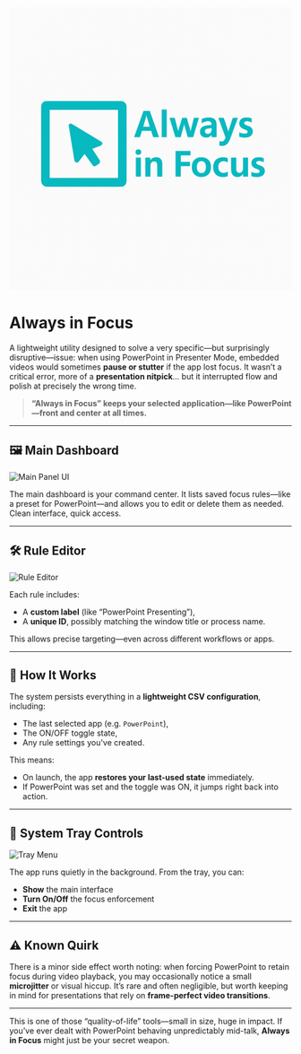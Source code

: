 ![Banner](Images/Always_in_focus.png)

# Always in Focus

A lightweight utility designed to solve a very specific—but surprisingly disruptive—issue: when using PowerPoint in Presenter Mode, embedded videos would sometimes **pause or stutter** if the app lost focus. It wasn’t a critical error, more of a **presentation nitpick**… but it interrupted flow and polish at precisely the wrong time.

> **“Always in Focus” keeps your selected application—like PowerPoint—front and center at all times.**

---

## 🖼 Main Dashboard

![Main Panel UI](Images/image-main.png) <!-- Replace with actual filename -->

The main dashboard is your command center. It lists saved focus rules—like a preset for PowerPoint—and allows you to edit or delete them as needed. Clean interface, quick access.

---

## 🛠 Rule Editor

![Rule Editor](Images/image-editor.png) <!-- Replace with actual filename -->

Each rule includes:
- A **custom label** (like “PowerPoint Presenting”),
- A **unique ID**, possibly matching the window title or process name.

This allows precise targeting—even across different workflows or apps.

---

## 🧠 How It Works

The system persists everything in a **lightweight CSV configuration**, including:
- The last selected app (e.g. `PowerPoint`),
- The ON/OFF toggle state,
- Any rule settings you've created.

This means:
- On launch, the app **restores your last-used state** immediately.
- If PowerPoint was set and the toggle was ON, it jumps right back into action.

---

## 📎 System Tray Controls

![Tray Menu](Images/image-tray.png) <!-- Replace with actual filename -->

The app runs quietly in the background. From the tray, you can:
- **Show** the main interface
- **Turn On/Off** the focus enforcement
- **Exit** the app

---

## ⚠ Known Quirk

There is a minor side effect worth noting: when forcing PowerPoint to retain focus during video playback, you may occasionally notice a small **microjitter** or visual hiccup. It’s rare and often negligible, but worth keeping in mind for presentations that rely on **frame-perfect video transitions**.

---

This is one of those “quality-of-life” tools—small in size, huge in impact. If you’ve ever dealt with PowerPoint behaving unpredictably mid-talk, **Always in Focus** might just be your secret weapon.


